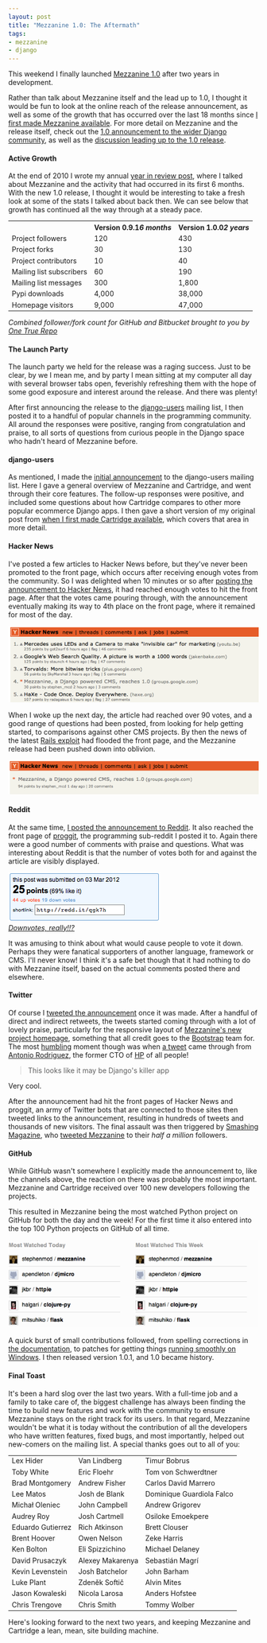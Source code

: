 ```yaml
---
layout: post
title: "Mezzanine 1.0: The Aftermath"
tags:
- mezzanine
- django
---
```


This weekend I finally launched [Mezzanine 1.0][mezzanine] after two years in development.

Rather than talk about Mezzanine itself and the lead up to 1.0, I thought it would be fun to look at the online reach of the release announcement, as well as some of the growth that has occurred over the last 18 months since [I first made Mezzanine available][first mezzanine post]. For more detail on Mezzanine and the release itself, check out the [1.0 announcement to the wider Django community][1.0 announcement], as well as the [discussion leading up to the 1.0 release][1.0 lead up discussion].

#### Active Growth

At the end of 2010 I wrote my annual [year in review post][2010 in review], where I talked about Mezzanine and the activity that had occurred in its first 6 months. With the new 1.0 release, I thought it would be interesting to take a fresh look at some of the stats I talked about back then. We can see below that growth has continued all the way through at a steady pace.

<table class="zebra-striped">
<tr>
    <th>&nbsp;</th>
    <th class="r">Version 0.9.1<em>6 months</em></th>
    <th class="r">Version 1.0.0<em>2 years</em></th>
</tr>
<tr>
    <td>Project followers</td>
    <td class="r">120</td>
    <td class="r">430</td>
</tr>
<tr>
    <td>Project forks</td>
    <td class="r">30</td>
    <td class="r">130</td>
</tr>
<tr>
    <td>Project contributors</td>
    <td class="r">10</td>
    <td class="r">40</td>
</tr>
<tr>
    <td>Mailing list subscribers</td>
    <td class="r">60</td>
    <td class="r">190</td>
</tr>
<tr>
    <td>Mailing list messages</td>
    <td class="r">300</td>
    <td class="r">1,800</td>
</tr>
<tr>
    <td>Pypi downloads</td>
    <td class="r">4,000</td>
    <td class="r">38,000</td>
</tr>
<tr>
    <td>Homepage visitors</td>
    <td class="r">9,000</td>
    <td class="r">47,000</td>
</tr>
</table>

<em class="center">Combined follower/fork count for GitHub and Bitbucket brought to you by <a href="http://otr.jupo.org">One True Repo</a></em>

#### The Launch Party

The launch party we held for the release was a raging success. Just to be clear, by we I mean me, and by party I mean sitting at my computer all day with several browser tabs open, feverishly refreshing them with the hope of some good exposure and interest around the release. And there was plenty!

After first announcing the release to the [django-users][] mailing list, I then posted it to a handful of popular channels in the programming community. All around the responses were positive, ranging from congratulation and praise, to all sorts of questions from curious people in the Django space who hadn't heard of Mezzanine before.

#### django-users

As mentioned, I made the [initial announcement][1.0 announcement] to the django-users mailing list. Here I gave a general overview of Mezzanine and Cartridge, and went through their core features. The follow-up responses were positive, and included some questions about how Cartridge compares to other more popular ecommerce Django apps. I then gave a short version of my original post from [when I first made Cartridge available][first cartridge post], which covers that area in more detail.

#### Hacker News

I've posted a few articles to Hacker News before, but they've never been promoted to the front page, which occurs after receiving enough votes from the community. So I was delighted when 10 minutes or so after [posting the announcement to Hacker News][hacker news announcement], it had reached enough votes to hit the front page. After that the votes came pouring through, with the announcement eventually making its way to 4th place on the front page, where it remained for most of the day.

<em class="center"><img class="full" src="/static/img/mezzanine-1.0-release-hn-home.png"></em>

When I woke up the next day, the article had reached over 90 votes, and a good range of questions had been posted, from looking for help getting started, to comparisons against other CMS projects. By then the news of the latest [Rails exploit][rails exploit] had flooded the front page, and the Mezzanine release had been pushed down into oblivion.

<em class="center"><img class="full" src="/static/img/mezzanine-1.0-release-hn-final.png"></em>

#### Reddit

At the same time, [I posted the announcement to Reddit][reddit announcement]. It also reached the front page of [proggit][proggit], the programming sub-reddit I posted it to. Again there were a good number of comments with praise and questions. What was interesting about Reddit is that the number of votes both for and against the article are visibly displayed.

<em class="center"><img src="/static/img/mezzanine-1.0-release-reddit.png"><br><a href="http://www.reddit.com/r/circlejerk/comments/nu3nd/edit_downvotes_really/">Downvotes, really!!?</a></em>

It was amusing to think about what would cause people to vote it down. Perhaps they were fanatical supporters of another language, framework or CMS. I'll never know! I think it's a safe bet though that it had nothing to do with Mezzanine itself, based on the actual comments posted there and elsewhere.

#### Twitter

Of course I [tweeted the announcement][announcement tweet] once it was made. After a handful of direct and indirect retweets, the tweets started coming through with a lot of lovely praise, particularly for the responsive layout of [Mezzanine's new project homepage][mezzanine], something that all credit goes to the [Bootstrap][bootstrap] team for. The most [humbling][humblebrag] moment though was when [a tweet][antonio rodriguez tweet] came through from [Antonio Rodriguez][antonio rodriguez], the former CTO of [HP][] of all people!

> This looks like it may be Django's killer app

Very cool.

After the announcement had hit the front pages of Hacker News and proggit, an army of Twitter bots that are connected to those sites then tweeted links to the announcement, resulting in hundreds of tweets and thousands of new visitors. The final assault was then triggered by [Smashing Magazine][smashing magazine], who [tweeted Mezzanine][smashing magazine tweet] to their _half a million_ followers.

#### GitHub

While GitHub wasn't somewhere I explicitly made the announcement to, like the channels above, the reaction on there was probably the most important. Mezzanine and Cartridge received over 100 new developers following the projects.

This resulted in Mezzanine being the most watched Python project on GitHub for both the day and the week! For the first time it also entered into the top 100 Python projects on GitHub of all time.

<em class="center"><img class="full" src="/static/img/mezzanine-1.0-release-github-day-week.png"></em>

A quick burst of small contributions followed, from spelling corrections in [the documentation][mezzanine docs], to patches for getting things [running smoothly on Windows][windows fixes]. I then released version 1.0.1, and 1.0 became history.

#### Final Toast

It's been a hard slog over the last two years. With a full-time job and a family to take care of, the biggest challenge has always been finding the time to build new features and work with the community to ensure Mezzanine stays on the right track for its users. In that regard, Mezzanine wouldn't be what it is today without the contribution of all the developers who have written features, fixed bugs, and most importantly, helped out new-comers on the mailing list. A special thanks goes out to all of you:

<table class="zebra-striped">
<tr><td>
Lex Hider</td><td>
Van Lindberg</td><td>
Timur Bobrus</td></tr><tr><td>
Toby White</td><td>
Eric Floehr</td><td>
Tom von Schwerdtner</td></tr><tr><td>
Brad Montgomery</td><td>
Andrew Fisher</td><td>
Carlos David Marrero</td></tr><tr><td>
Lee Matos</td><td>
Josh de Blank</td><td>
Dominique Guardiola Falco</td></tr><tr><td>
Michał Oleniec</td><td>
John Campbell</td><td>
Andrew Grigorev</td></tr><tr><td>
Audrey Roy</td><td>
Josh Cartmell</td><td>
Osiloke Emoekpere</td></tr><tr><td>
Eduardo Gutierrez</td><td>
Rich Atkinson</td><td>
Brett Clouser</td></tr><tr><td>
Brent Hoover</td><td>
Owen Nelson</td><td>
Zeke Harris</td></tr><tr><td>
Ken Bolton</td><td>
Eli Spizzichino</td><td>
Michael Delaney</td></tr><tr><td>
David Prusaczyk</td><td>
Alexey Makarenya</td><td>
Sebastián Magrí</td></tr><tr><td>
Kevin Levenstein</td><td>
Josh Batchelor</td><td>
John Barham</td></tr><tr><td>
Luke Plant</td><td>
Zdeněk Softič</td><td>
Alvin Mites</td></tr><tr><td>
Jason Kowaleski</td><td>
Nicola Larosa</td><td>
Anders Hofstee</td></tr><tr><td>
Chris Trengove</td><td>
Chris Smith</td><td>
Tommy Wolber</td></tr></table>

Here's looking forward to the next two years, and keeping Mezzanine and Cartridge a lean, mean, site building machine.

[mezzanine]: http://mezzanine.jupo.org
[first mezzanine post]: /2010/06/11/mezzanine-just-another-django-cms/
[1.0 announcement]: http://groups.google.com/group/django-users/browse_thread/thread/c798413197b6f29b
[1.0 lead up discussion]: http://groups.google.com/group/mezzanine-users/browse_thread/thread/a3376410b4afdde5#
[2010 in review]: /2011/01/01/2010-my-year-in-review/
[django-users]: http://groups.google.com/group/django-users
[first cartridge post]: /2010/09/21/plugging-in-cartridge/
[hacker news announcement]: http://news.ycombinator.com/item?id=3661574
[rails exploit]: https://github.com/rails/rails/commit/b83965785db1eec019edf1fc272b1aa393e6dc57
[reddit announcement]: http://www.reddit.com/r/programming/comments/qgk7h/mezzanine_a_django_powered_cms_two_years_in/
[proggit]: http://www.reddit.com/r/programming/
[announcement tweet]: https://twitter.com/stephen_mcd/status/176093637040549888
[bootstrap]: http://twitter.github.com/bootstrap/
[humblebrag]: http://www.urbandictionary.com/define.php?term=Humble%20Brag
[antonio rodriguez]: http://an.ton.io/
[antonio rodriguez tweet]: https://twitter.com/#!/antrod/status/176129760836063232
[hp]: http://hp.com
[smashing magazine]: http://www.smashingmagazine.com/
[smashing magazine tweet]: https://twitter.com/smashingmag/status/177427252944969728
[mezzanine docs]: http://mezzanine.rtfd.org
[windows fixes]: https://github.com/stephenmcd/mezzanine/pull/148
